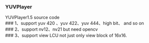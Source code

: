 ### YUVPlayer

YUVPlayer1.5 source code  
	### 1、support yuv 420 、yuv 422、yuv 444、high bit、 and so on  
	### 2、support nv12、nv21  but need opencv  
	### 3、support view LCU not just only view block of 16x16.  
